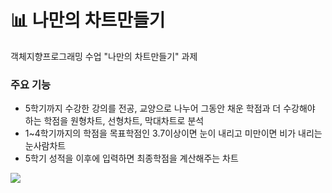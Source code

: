 # 📊 나만의 차트만들기
객체지향프로그래밍 수업 "나만의 차트만들기" 과제

### 주요 기능 
- 5학기까지 수강한 강의를 전공, 교양으로 나누어 그동안 채운 학점과 더 수강해야 하는 학점을 원형차트, 선형차트, 막대차트로 분석
- 1~4학기까지의 학점을 목표학점인 3.7이상이면 눈이 내리고 미만이면 비가 내리는 눈사람차트
- 5학기 성적을 이후에 입력하면 최종학점을 계산해주는 차트

<img src="https://github.com/ckimzll/OOP-MyChart/issues/1#issue-1756249735"></img>
